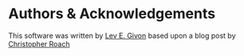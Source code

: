 <!--- 
-*- mode:markdown -*-
vi:ft=markdown
-->

Authors & Acknowledgements
==========================
This software was written by [Lev E. Givon](https://lebedov.github.io) 
based upon a blog post by [Christopher Roach](https://christopherroach.com/articles/jupyterlab-desktop-app/)  
